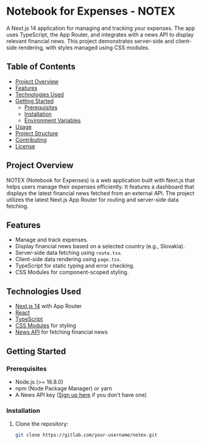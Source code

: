 # Notebook for Expenses - NOTEX

A Next.js 14 application for managing and tracking your expenses. The app uses TypeScript, the App Router, and integrates with a news API to display relevant financial news. This project demonstrates server-side and client-side rendering, with styles managed using CSS modules.

## Table of Contents

- [Project Overview](#project-overview)
- [Features](#features)
- [Technologies Used](#technologies-used)
- [Getting Started](#getting-started)
  - [Prerequisites](#prerequisites)
  - [Installation](#installation)
  - [Environment Variables](#environment-variables)
- [Usage](#usage)
- [Project Structure](#project-structure)
- [Contributing](#contributing)
- [License](#license)

## Project Overview

NOTEX (Notebook for Expenses) is a web application built with Next.js that helps users manage their expenses efficiently. It features a dashboard that displays the latest financial news fetched from an external API. The project utilizes the latest Next.js App Router for routing and server-side data fetching.

## Features

- Manage and track expenses.
- Display financial news based on a selected country (e.g., Slovakia).
- Server-side data fetching using `route.tsx`.
- Client-side data rendering using `page.tsx`.
- TypeScript for static typing and error checking.
- CSS Modules for component-scoped styling.

## Technologies Used

- [Next.js 14](https://nextjs.org/) with App Router
- [React](https://reactjs.org/)
- [TypeScript](https://www.typescriptlang.org/)
- [CSS Modules](https://github.com/css-modules/css-modules) for styling
- [News API](https://newsapi.org/) for fetching financial news

## Getting Started

### Prerequisites

- Node.js (>= 16.8.0)
- npm (Node Package Manager) or yarn
- A News API key ([Sign up here](https://newsapi.org/) if you don't have one)

### Installation

1. Clone the repository:

   ```bash
   git clone https://gitlab.com/your-username/notex.git
